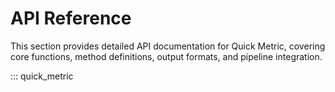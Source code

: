 # API Reference

This section provides detailed API documentation for Quick Metric, covering core functions, method definitions, output formats, and pipeline integration.

::: quick_metric
